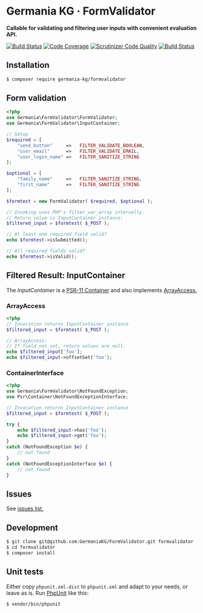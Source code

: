 # Germania KG · FormValidator

**Callable for validating and filtering user inputs with convenient evaluation API.**

[![Build Status](https://travis-ci.org/GermaniaKG/FormValidator.svg?branch=master)](https://travis-ci.org/GermaniaKG/FormValidator)
[![Code Coverage](https://scrutinizer-ci.com/g/GermaniaKG/FormValidator/badges/coverage.png?b=master)](https://scrutinizer-ci.com/g/GermaniaKG/FormValidator/?branch=master)
[![Scrutinizer Code Quality](https://scrutinizer-ci.com/g/GermaniaKG/FormValidator/badges/quality-score.png?b=master)](https://scrutinizer-ci.com/g/GermaniaKG/FormValidator/?branch=master)
[![Build Status](https://scrutinizer-ci.com/g/GermaniaKG/FormValidator/badges/build.png?b=master)](https://scrutinizer-ci.com/g/GermaniaKG/FormValidator/build-status/master)

## Installation

```bash
$ composer require germania-kg/formvalidator
```


## Form validation

```php
<?php
use Germania\FormValidator\FormValidator;
use Germania\FormValidator\InputContainer;

// Setup
$required = [
	"send_button"     =>   FILTER_VALIDATE_BOOLEAN,
	"user_email"      =>   FILTER_VALIDATE_EMAIL,
	"user_login_name" =>   FILTER_SANITIZE_STRING
];

$optional = [
	"family_name"     =>   FILTER_SANITIZE_STRING,
	"first_name"      =>   FILTER_SANITIZE_STRING
];

$formtest = new FormValidator( $required, $optional );

// Invoking uses PHP's filter_var_array internally.
// Return value is InputContainer instance:
$filtered_input = $formtest( $_POST );

// At least one required field valid?
echo $formtest->isSubmitted();

// All required fields valid?
echo $formtest->isValid();


```

## Filtered Result: InputContainer

The *InputContainer* is a 
[PSR-11 Container](https://github.com/php-fig/fig-standards/blob/master/accepted/PSR-11-container.md) and
also implements [ArrayAccess.](http://php.net/manual/de/class.arrayaccess.php)


### ArrayAccess

```php
<?php
// Invocation returns InputContainer instance
$filtered_input = $formtest( $_POST );

// ArrayAccess: 
// If field not set, return values are null.
echo $filtered_input['foo'];
echo $filtered_input->offsetGet('foo');
```

### ContainerInterface

```php
<?php
use Germania\FormValidator\NotFoundException;
use Psr\Container\NotFoundExceptionInterface;

// Invocation returns InputContainer instance
$filtered_input = $formtest( $_POST );

try {
	echo $filtered_input->has('foo');
	echo $filtered_input->get('foo');
}
catch (NotFoundException $e) {
	// not found
}
catch (NotFoundExceptionInterface $e) {
	// not found
}
```




## Issues

See [issues list.][i0]

[i0]: https://github.com/GermaniaKG/FormValidator/issues 

## Development

```bash
$ git clone git@github.com:GermaniaKG/FormValidator.git formvalidator
$ cd formvalidator
$ composer install
```

## Unit tests

Either copy `phpunit.xml.dist` to `phpunit.xml` and adapt to your needs, or leave as is. 
Run [PhpUnit](https://phpunit.de/) like this:

```bash
$ vendor/bin/phpunit
```


